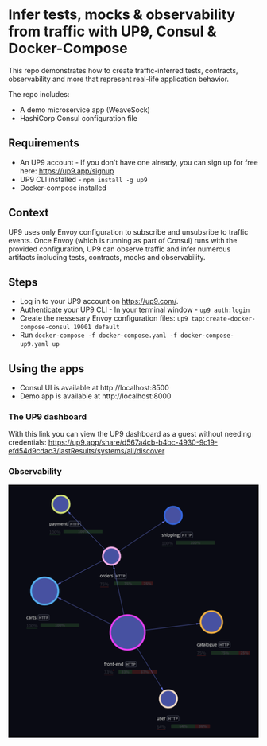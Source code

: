 # Infer tests, mocks & observability from traffic with UP9, Consul & Docker-Compose

This repo demonstrates how to create traffic-inferred tests, contracts, observability and more that represent real-life application behavior. 

The repo includes:
* A demo microservice app (WeaveSock) 
* HashiCorp Consul configuration file 

## Requirements 
* An UP9 account - If you don't have one already, you can sign up for free here: https://up9.app/signup
* UP9 CLI installed - `npm install -g up9`
* Docker-compose installed

## Context
UP9 uses only Envoy configuration to subscribe and unsubsribe to traffic events. Once Envoy (which is running as part of Consul) runs with the provided configuration, UP9 can observe traffic and infer numerous artifacts including tests, contracts, mocks and observability.

## Steps

* Log in to your UP9 account on https://up9.com/.
* Authenticate your UP9 CLI - In your terminal window - `up9 auth:login`
* Create the nessesary Envoy configuration files: `up9 tap:create-docker-compose-consul 19001 default`
* Run `docker-compose -f docker-compose.yaml -f docker-compose-up9.yaml up`

## Using the apps

* Consul UI is available at http://localhost:8500
* Demo app is available at http://localhost:8000


### The UP9 dashboard
With this link you can view the UP9 dashboard as a guest without needing credentials: https://up9.app/share/d567a4cb-b4bc-4930-9c19-efd54d9cdac3/lastResults/systems/all/discover

### Observability
![Observability](assets/observability.png)
